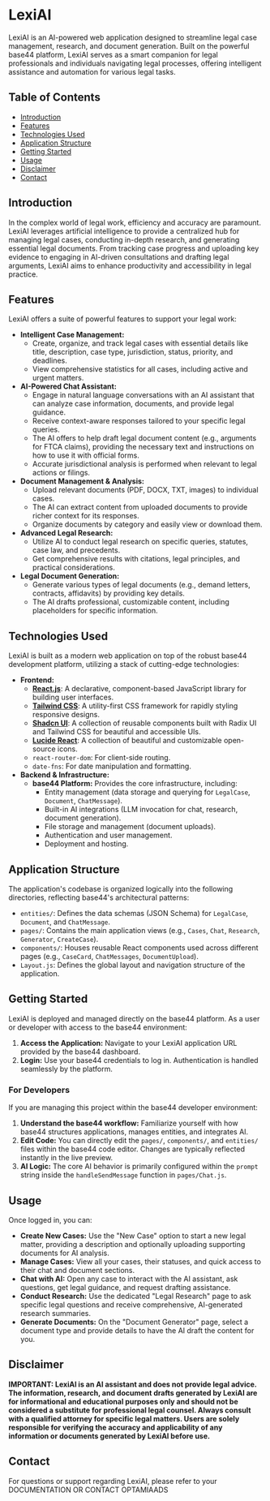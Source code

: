 # LexiAI
LexiAI is an AI-powered web application designed to streamline legal case management, research, and document generation. Built on the powerful base44 platform, LexiAI serves as a smart companion for legal professionals and individuals navigating legal processes, offering intelligent assistance and automation for various legal tasks.

## Table of Contents

- [Introduction](#introduction)
- [Features](#features)
- [Technologies Used](#technologies-used)
- [Application Structure](#application-structure)
- [Getting Started](#getting-started)
- [Usage](#usage)
- [Disclaimer](#disclaimer)
- [Contact](#contact)

## Introduction

In the complex world of legal work, efficiency and accuracy are paramount. LexiAI leverages artificial intelligence to provide a centralized hub for managing legal cases, conducting in-depth research, and generating essential legal documents. From tracking case progress and uploading key evidence to engaging in AI-driven consultations and drafting legal arguments, LexiAI aims to enhance productivity and accessibility in legal practice.

## Features

LexiAI offers a suite of powerful features to support your legal work:

-   **Intelligent Case Management:**
    -   Create, organize, and track legal cases with essential details like title, description, case type, jurisdiction, status, priority, and deadlines.
    -   View comprehensive statistics for all cases, including active and urgent matters.
-   **AI-Powered Chat Assistant:**
    -   Engage in natural language conversations with an AI assistant that can analyze case information, documents, and provide legal guidance.
    -   Receive context-aware responses tailored to your specific legal queries.
    -   The AI offers to help draft legal document content (e.g., arguments for FTCA claims), providing the necessary text and instructions on how to use it with official forms.
    -   Accurate jurisdictional analysis is performed when relevant to legal actions or filings.
-   **Document Management & Analysis:**
    -   Upload relevant documents (PDF, DOCX, TXT, images) to individual cases.
    -   The AI can extract content from uploaded documents to provide richer context for its responses.
    -   Organize documents by category and easily view or download them.
-   **Advanced Legal Research:**
    -   Utilize AI to conduct legal research on specific queries, statutes, case law, and precedents.
    -   Get comprehensive results with citations, legal principles, and practical considerations.
-   **Legal Document Generation:**
    -   Generate various types of legal documents (e.g., demand letters, contracts, affidavits) by providing key details.
    -   The AI drafts professional, customizable content, including placeholders for specific information.

## Technologies Used

LexiAI is built as a modern web application on top of the robust base44 development platform, utilizing a stack of cutting-edge technologies:

-   **Frontend:**
    -   [**React.js**](https://react.dev/): A declarative, component-based JavaScript library for building user interfaces.
    -   [**Tailwind CSS**](https://tailwindcss.com/): A utility-first CSS framework for rapidly styling responsive designs.
    -   [**Shadcn UI**](https://ui.shadcn.com/): A collection of reusable components built with Radix UI and Tailwind CSS for beautiful and accessible UIs.
    -   [**Lucide React**](https://lucide.dev/): A collection of beautiful and customizable open-source icons.
    -   `react-router-dom`: For client-side routing.
    -   `date-fns`: For date manipulation and formatting.
-   **Backend & Infrastructure:**
    -   **base44 Platform:** Provides the core infrastructure, including:
        -   Entity management (data storage and querying for `LegalCase`, `Document`, `ChatMessage`).
        -   Built-in AI integrations (LLM invocation for chat, research, document generation).
        -   File storage and management (document uploads).
        -   Authentication and user management.
        -   Deployment and hosting.

## Application Structure

The application's codebase is organized logically into the following directories, reflecting base44's architectural patterns:

-   `entities/`: Defines the data schemas (JSON Schema) for `LegalCase`, `Document`, and `ChatMessage`.
-   `pages/`: Contains the main application views (e.g., `Cases`, `Chat`, `Research`, `Generator`, `CreateCase`).
-   `components/`: Houses reusable React components used across different pages (e.g., `CaseCard`, `ChatMessages`, `DocumentUpload`).
-   `Layout.js`: Defines the global layout and navigation structure of the application.

## Getting Started

LexiAI is deployed and managed directly on the base44 platform. As a user or developer with access to the base44 environment:

1.  **Access the Application:** Navigate to your LexiAI application URL provided by the base44 dashboard.
2.  **Login:** Use your base44 credentials to log in. Authentication is handled seamlessly by the platform.

### For Developers

If you are managing this project within the base44 developer environment:

1.  **Understand the base44 workflow:** Familiarize yourself with how base44 structures applications, manages entities, and integrates AI.
2.  **Edit Code:** You can directly edit the `pages/`, `components/`, and `entities/` files within the base44 code editor. Changes are typically reflected instantly in the live preview.
3.  **AI Logic:** The core AI behavior is primarily configured within the `prompt` string inside the `handleSendMessage` function in `pages/Chat.js`.

## Usage

Once logged in, you can:

-   **Create New Cases:** Use the "New Case" option to start a new legal matter, providing a description and optionally uploading supporting documents for AI analysis.
-   **Manage Cases:** View all your cases, their statuses, and quick access to their chat and document sections.
-   **Chat with AI:** Open any case to interact with the AI assistant, ask questions, get legal guidance, and request drafting assistance.
-   **Conduct Research:** Use the dedicated "Legal Research" page to ask specific legal questions and receive comprehensive, AI-generated research summaries.
-   **Generate Documents:** On the "Document Generator" page, select a document type and provide details to have the AI draft the content for you.

## Disclaimer

**IMPORTANT: LexiAI is an AI assistant and does not provide legal advice. The information, research, and document drafts generated by LexiAI are for informational and educational purposes only and should not be considered a substitute for professional legal counsel. Always consult with a qualified attorney for specific legal matters. Users are solely responsible for verifying the accuracy and applicability of any information or documents generated by LexiAI before use.**

## Contact

For questions or support regarding LexiAI, please refer to your DOCUMENTATION OR CONTACT OPTAMIAADS
